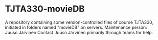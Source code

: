 # TJTA330-movieDB
A repository containing some version-controlled files of course TJTA330, initiated in folders named "movieDB" on servers.
Maintenance person: Juuso Järvinen
Contact Juuso Järvinen primarily through teams for help.
